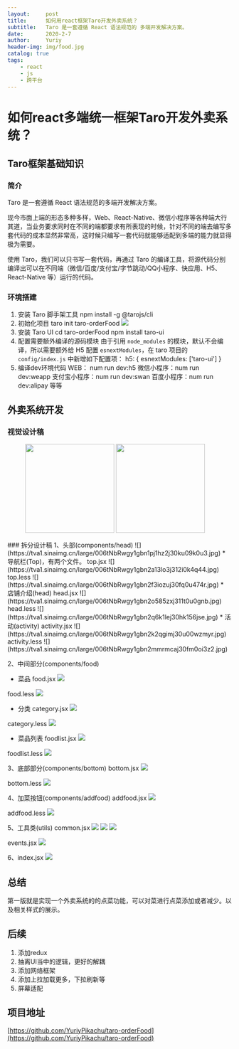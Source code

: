 ```yaml
---
layout:     post
title:      如何用react框架Taro开发外卖系统？
subtitle:   Taro 是一套遵循 React 语法规范的 多端开发解决方案。
date:       2020-2-7
author:     Yuriy
header-img: img/food.jpg
catalog: true
tags:
    - react
    - js
    - 跨平台
---
```

# 如何react多端统一框架Taro开发外卖系统？
## Taro框架基础知识
### 简介
Taro 是一套遵循 React 语法规范的多端开发解决方案。

现今市面上端的形态多种多样，Web、React-Native、微信小程序等各种端大行其道，当业务要求同时在不同的端都要求有所表现的时候，针对不同的端去编写多套代码的成本显然非常高，这时候只编写一套代码就能够适配到多端的能力就显得极为需要。

使用 Taro，我们可以只书写一套代码，再通过 Taro 的编译工具，将源代码分别编译出可以在不同端（微信/百度/支付宝/字节跳动/QQ小程序、快应用、H5、React-Native 等）运行的代码。
### 环境搭建
1. 安装 Taro 脚手架工具
npm install -g @tarojs/cli
2. 初始化项目
taro init taro-orderFood
![](https://tva1.sinaimg.cn/large/006tNbRwgy1gbmykg2yg9j30xg0i611k.jpg)
3. 安装 Taro UI
cd taro-orderFood
npm install taro-ui
4. 配置需要额外编译的源码模块
由于引用 `node_modules` 的模块，默认不会编译，所以需要额外给 H5 配置 `esnextModules`，在 taro 项目的 `config/index.js` 中新增如下配置项：
h5: {
  esnextModules: ['taro-ui']
}
5. 编译dev环境代码
WEB： num run dev:h5
微信小程序：num run dev:weapp
支付宝小程序：num run dev:swan
百度小程序：num run dev:alipay
等等

## 外卖系统开发
### 视觉设计稿
<figure class="half">
    <img width="200" src="https://tva1.sinaimg.cn/large/006tNbRwgy1gbmyt3e8fhj30km146jvc.jpg">
    <img width="200" src="https://tva1.sinaimg.cn/large/006tNbRwgy1gbmyu10paaj30km146gpl.jpg">
</figure>
### 拆分设计稿
1、头部(components/head)
![](https://tva1.sinaimg.cn/large/006tNbRwgy1gbn1pj1hz2j30ku09k0u3.jpg)
* 导航栏(Top)，有两个文件。
top.jsx
![](https://tva1.sinaimg.cn/large/006tNbRwgy1gbn2a13lo3j312i0k4q44.jpg)
top.less
![](https://tva1.sinaimg.cn/large/006tNbRwgy1gbn2f3iozuj30fq0u474r.jpg)
* 店铺介绍(head)
head.jsx
![](https://tva1.sinaimg.cn/large/006tNbRwgy1gbn2o585zxj311t0u0gnb.jpg)
head.less
![](https://tva1.sinaimg.cn/large/006tNbRwgy1gbn2q6k1lej30hk156jse.jpg)
* 活动(activity)
activity.jsx
![](https://tva1.sinaimg.cn/large/006tNbRwgy1gbn2k2qgimj30u00wzmyr.jpg)
activity.less
![](https://tva1.sinaimg.cn/large/006tNbRwgy1gbn2mmrmcaj30fm0oi3z2.jpg)

2、中间部分(components/food)
* 菜品
food.jsx
![](https://tva1.sinaimg.cn/large/006tNbRwgy1gbn3hrg4idj31fk0iqgms.jpg)

food.less
![](https://tva1.sinaimg.cn/large/0082zybpgy1gbn41ljv4bj30cu05aq2t.jpg)
* 分类
category.jsx
![](https://tva1.sinaimg.cn/large/0082zybpgy1gbn3yxiwu8j31h00u0taq.jpg)

category.less
![](https://tva1.sinaimg.cn/large/0082zybpgy1gbn3zk6ppsj30by0lgglw.jpg)
* 菜品列表
foodlist.jsx
![](https://tva1.sinaimg.cn/large/0082zybpgy1gbn3xqfa59j31j40u0q4l.jpg)

foodlist.less
![](https://tva1.sinaimg.cn/large/0082zybpgy1gbn3y37hprj30aw04wjr9.jpg)

3、底部部分(components/bottom)
bottom.jsx
![](https://tva1.sinaimg.cn/large/0082zybpgy1gbn3welphaj31uc0t8jtu.jpg)

bottom.less
![](https://tva1.sinaimg.cn/large/0082zybpgy1gbn3x0kyr8j30gu14c0tv.jpg)

4、加菜按钮(components/addfood)
addfood.jsx
![](https://tva1.sinaimg.cn/large/0082zybpgy1gbn3ueg54fj31470u0gnq.jpg)

addfood.less
![](https://tva1.sinaimg.cn/large/0082zybpgy1gbn3uvtgexj30fa0s6dga.jpg)

5、工具类(utils)
common.jsx
![](https://tva1.sinaimg.cn/large/0082zybpgy1gbn3swq02jj30l40eemxd.jpg)
![](https://tva1.sinaimg.cn/large/0082zybpgy1gbn3taxuilj30u00zdq4t.jpg)
![](https://tva1.sinaimg.cn/large/0082zybpgy1gbn3ttekw2j30ps0ncwfa.jpg)

events.jsx
![](https://tva1.sinaimg.cn/large/0082zybpgy1gbn3rubascj30n20t2mxx.jpg)

6、index.jsx
![](https://tva1.sinaimg.cn/large/0082zybpgy1gbn3r9stjuj30gq09u749.jpg)
## 总结
第一版就是实现一个外卖系统的的点菜功能，可以对菜进行点菜添加或者减少。以及相关样式的展示。

## 后续
1. 添加redux
2. 抽离UI当中的逻辑，更好的解耦
3. 添加网络框架
4. 添加上拉加载更多，下拉刷新等
5. 屏幕适配

## 项目地址
[https://github.com/YuriyPikachu/taro-orderFood](https://github.com/YuriyPikachu/taro-orderFood)